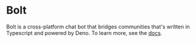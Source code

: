 # Bolt

Bolt is a cross-platform chat bot that bridges communities that's written in
Typescript and powered by Deno. To learn more, see the
[docs](https://bolt.williamhorning.dev/docs).
